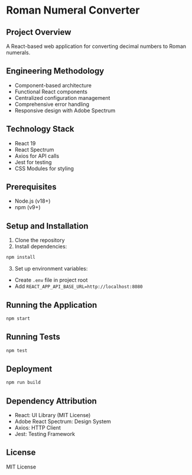 # Roman Numeral Converter

## Project Overview
A React-based web application for converting decimal numbers to Roman numerals.

## Engineering Methodology
- Component-based architecture
- Functional React components
- Centralized configuration management
- Comprehensive error handling
- Responsive design with Adobe Spectrum

## Technology Stack
- React 19
- React Spectrum
- Axios for API calls
- Jest for testing
- CSS Modules for styling

## Prerequisites
- Node.js (v18+)
- npm (v9+)

## Setup and Installation
1. Clone the repository
2. Install dependencies:
```bash
npm install
```

3. Set up environment variables:
- Create `.env` file in project root
- Add `REACT_APP_API_BASE_URL=http://localhost:8080`

## Running the Application
```bash
npm start
```

## Running Tests
```bash
npm test
```

## Deployment
```bash
npm run build
```

## Dependency Attribution
- React: UI Library (MIT License)
- Adobe React Spectrum: Design System
- Axios: HTTP Client
- Jest: Testing Framework

## License
MIT License